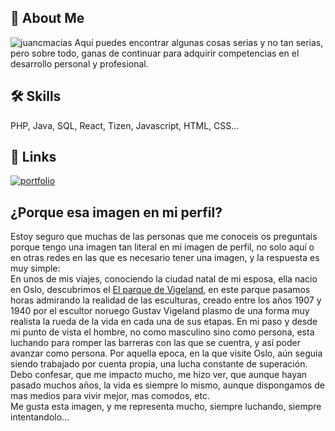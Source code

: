 ## 🚀 About Me
<img src="https://komarev.com/ghpvc/?username=juancmacias&label=Profile%20views&color=0e75b6&style=flat" alt="juancmacias" />
Aquí puedes encontrar algunas cosas serias y no tan serias, pero sobre todo, ganas de continuar para adquirir competencias en el desarrollo personal y profesional.



## 🛠 Skills
PHP, Java, SQL, React, Tizen, Javascript, HTML, CSS...

## 🔗 Links
[![portfolio](http://www.juancarlosmacias.es/macias.PNG)](http://www.juancarlosmacias.es/)



## ¿Porque esa imagen en mi perfil?
Estoy seguro que muchas de las personas que me conoceis os preguntais porque tengo una imagen tan literal en mi imagen de perfil, no solo aquí o en otras redes en las que es necesario tener una imagen, y la respuesta es muy simple:<br>
En unos de mis viajes, conociendo la ciudad natal de mi esposa, ella nacio en Oslo, descubrimos el [El parque de Vigeland](https://es.wikipedia.org/wiki/Parque_de_Vigeland), en este parque pasamos horas admirando la realidad de las esculturas, creado entre los años 1907 y 1940 por el escultor noruego Gustav Vigeland plasmo de una forma muy realista la rueda de la vida en cada una de sus etapas. En mi paso y desde mi punto de vista el hombre, no como masculino sino como persona, esta luchando para romper las barreras con las que se cuentra, y así poder avanzar como persona. Por aquella epoca, en la que visite Oslo, aún seguia siendo trabajado por cuenta propia, una lucha constante de superación.<br>
Debo confesar, que me impacto mucho, me hizo ver, que aunque hayan pasado muchos años, la vida es siempre lo mismo, aunque dispongamos de mas medios para vivir mejor, mas comodos, etc.<br>
Me gusta esta imagen, y me representa mucho, siempre luchando, siempre intentandolo...
<!--
**juancmacias/juancmacias** is a ✨ _special_ ✨ repository because its `README.md` (this file) appears on your GitHub profile.

Here are some ideas to get you started:

- 🔭 I’m currently working on ...
- 🌱 I’m currently learning ...
- 👯 I’m looking to collaborate on ...
- 🤔 I’m looking for help with ...
- 💬 Ask me about ...
- 📫 How to reach me: ...
- 😄 Pronouns: ...
- ⚡ Fun fact: ...
-->
